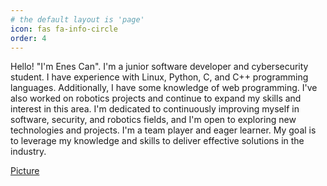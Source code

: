 ```yaml
---
# the default layout is 'page'
icon: fas fa-info-circle
order: 4
---
```


Hello! "I'm Enes Can". I'm a junior software developer and cybersecurity student. I have experience with Linux, Python, C, and C++ programming languages. Additionally, I have some knowledge of web programming. I've also worked on robotics projects and continue to expand my skills and interest in this area. I'm dedicated to continuously improving myself in software, security, and robotics fields, and I'm open to exploring new technologies and projects. I'm a team player and eager learner. My goal is to leverage my knowledge and skills to deliver effective solutions in the industry.

[Picture](https://www.google.com/url?sa=i&url=https%3A%2F%2Fwallpapersden.com%2Fmr-robot-hd-fsociety-wallpaper%2F&psig=AOvVaw1eedQEGB-Y5W4XulgR1E0c&ust=1722983477329000&source=images&cd=vfe&opi=89978449&ved=0CBEQjRxqFwoTCIiwtuzz3ocDFQAAAAAdAAAAABAZ)